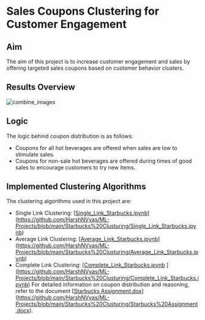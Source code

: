 # Sales Coupons Clustering for Customer Engagement

## Aim

The aim of this project is to increase customer engagement and sales by offering targeted sales coupons based on customer behavior clusters.

## Results Overview

![combine_images](https://github.com/Samarth-Sharma-G/Advanced-Data-Mining-256/assets/107587243/8e3826bf-ab0d-45ca-b683-43058581844b)

## Logic

The logic behind coupon distribution is as follows:

- Coupons for all hot beverages are offered when sales are low to stimulate sales.
- Coupons for non-sale hot beverages are offered during times of good sales to encourage customers to try new items.

## Implemented Clustering Algorithms

The clustering algorithms used in this project are:

- Single Link Clustering: [[Single_Link_Starbucks.ipynb](Single_Link_Starbucks.ipynb)](https://github.com/HarshNVyas/ML-Projects/blob/main/Starbucks%20Clusturing/Single_Link_Starbucks.ipynb)
- Average Link Clustering: [[Average_Link_Starbucks.ipynb](Average_Link_Starbucks.ipynb)](https://github.com/HarshNVyas/ML-Projects/blob/main/Starbucks%20Clusturing/Average_Link_Starbucks.ipynb)
- Complete Link Clustering: [[Complete_Link_Starbucks.ipynb](Complete_Link_Starbucks.ipynb)
](https://github.com/HarshNVyas/ML-Projects/blob/main/Starbucks%20Clusturing/Complete_Link_Starbucks.ipynb)
For detailed information on coupon distribution and reasoning, refer to the document [[Starbucks Assignment.dox](Starbucks_Assignment.dox)](https://github.com/HarshNVyas/ML-Projects/blob/main/Starbucks%20Clusturing/Starbucks%20Assignment.docx).

